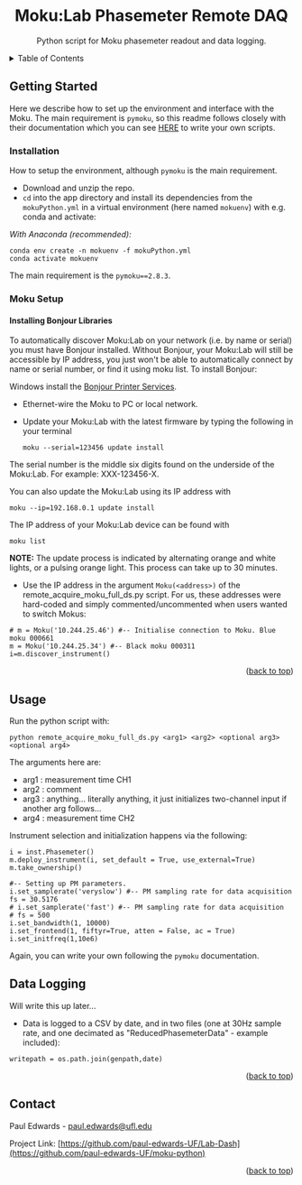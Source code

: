 <a name="readme-top"></a>


<h1 align="center">Moku:Lab Phasemeter Remote DAQ</h1>

  <p align="center">
    Python script for Moku phasemeter readout and data logging.
    <!--
    <br />
    <a href=""><strong>Explore the docs »</strong></a>
    <br />
    <br />
    <a href="">View Demo</a>
    ·
    <a href="">Report Bug</a>
    ·
    <a href="">Request Feature</a> -->
  </p>
</div>


<!--
<!-- TABLE OF CONTENTS -->
<details>
  <summary>Table of Contents</summary>
  <ol>
      <a href="#getting-started">Getting Started</a>
      <ul>
        <li><a href="#installation">Installation</a></li>
      </ul>
    </li>
    <li><a href="#usage">Usage</a></li
    <li><a href="#contact">Contact</a></li>
  </ol>
</details>

<!-- GETTING STARTED -->
## Getting Started

Here we describe how to set up the environment and interface with the Moku. The main requirement is ```pymoku```, so this readme follows closely with their documentation which you can see <a href='https://github.com/liquidinstruments/pymoku'>HERE</a> to write your own scripts.

### Installation
How to setup the environment, although ```pymoku``` is the main requirement.

 - Download and unzip the repo.
 - ```cd``` into the app directory and install its dependencies from the ```mokuPython.yml``` in a virtual environment (here named ```mokuenv```) with e.g. conda and activate:
 
_With Anaconda (recommended):_

 ```
 conda env create -n mokuenv -f mokuPython.yml
 conda activate mokuenv
  ```
  The main requirement is the ```pymoku==2.8.3```.
  
 ### Moku Setup
 
#### Installing Bonjour Libraries
To automatically discover Moku:Lab on your network (i.e. by name or serial) you must have Bonjour installed. Without Bonjour, your Moku:Lab will still be accessible by IP address, you just won't be able to automatically connect by name or serial number, or find it using moku list. To install Bonjour:

Windows install the <a href='https://support.apple.com/kb/DL999?locale=en_US'>Bonjour Printer Services</a>. 

  - Ethernet-wire the Moku to PC or local network.
  - Update your Moku:Lab with the latest firmware by typing the following in your terminal

    ```moku --serial=123456 update install```

The serial number is the middle six digits found on the underside of the Moku:Lab. For example: XXX-123456-X.

You can also update the Moku:Lab using its IP address with

    moku --ip=192.168.0.1 update install


The IP address of your Moku:Lab device can be found with

    moku list

**NOTE:** The update process is indicated by alternating orange and white lights, or a pulsing orange light. This process can take up to 30 minutes.

  - Use the IP address in the argument ```Moku(<address>)``` of the remote_acquire_moku_full_ds.py script. For us, these addresses were hard-coded and simply commented/uncommented when users wanted to switch Mokus:
```
# m = Moku('10.244.25.46') #-- Initialise connection to Moku. Blue moku 000661
m = Moku('10.244.25.34') #-- Black moku 000311
i=m.discover_instrument()
```
<p align="right">(<a href="#readme-top">back to top</a>)</p>



<!-- USAGE EXAMPLES -->
## Usage

Run the python script with:

 ```
 python remote_acquire_moku_full_ds.py <arg1> <arg2> <optional arg3> <optional arg4>
 ```
 
 The arguments here are:
  * arg1 : measurement time CH1
  * arg2 : comment
  * arg3 : anything... literally anything, it just initializes two-channel input if another arg follows...
  * arg4 : measurement time CH2
 
 Instrument selection and initialization happens via the following:
 ```
i = inst.Phasemeter()
m.deploy_instrument(i, set_default = True, use_external=True) 
m.take_ownership()

#-- Setting up PM parameters.
i.set_samplerate('veryslow') #-- PM sampling rate for data acquisition
fs = 30.5176
# i.set_samplerate('fast') #-- PM sampling rate for data acquisition
# fs = 500
i.set_bandwidth(1, 10000) 
i.set_frontend(1, fiftyr=True, atten = False, ac = True)
i.set_initfreq(1,10e6)
```
Again, you can write your own following the ```pymoku``` documentation.

## Data Logging
Will write this up later...

- Data is logged to a CSV by date, and in two files (one at 30Hz sample rate, and one decimated as "ReducedPhasemeterData" - example included):

```writepath = os.path.join(genpath,date)```

<p align="right">(<a href="#readme-top">back to top</a>)</p>



<!-- CONTRIBUTING 
## Contributing-->


<!-- LICENSE 
## License-->


<!-- CONTACT -->
## Contact

Paul Edwards - paul.edwards@ufl.edu

Project Link: [https://github.com/paul-edwards-UF/Lab-Dash](https://github.com/paul-edwards-UF/moku-python)

<p align="right">(<a href="#readme-top">back to top</a>)</p>


